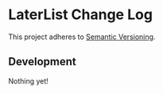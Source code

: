 # LaterList Change Log
This project adheres to [Semantic Versioning](http://semver.org/).

## Development
Nothing yet!

